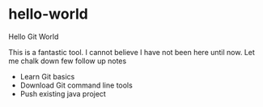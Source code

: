 # hello-world
Hello Git World

This is a fantastic tool. I cannot believe I have not been here until now.
Let me chalk down few follow up notes
- Learn Git basics
- Download Git command line tools
- Push existing java project

